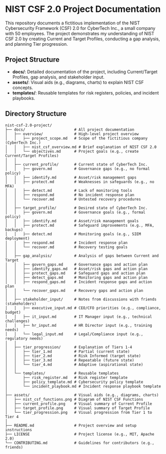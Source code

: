 # NIST CSF 2.0 Project Documentation

This repository documents a fictitious implementation of the NIST Cybersecurity Framework (CSF) 2.0 for CyberTech Inc., a small company with 50 employees. The project demonstrates my understanding of NIST CSF 2.0 by creating Current and Target Profiles, conducting a gap analysis, and planning Tier progression.

## Project Structure
- **docs/**: Detailed documentation of the project, including Current/Target Profiles, gap analysis, and stakeholder input.
- **assets/**: Visual aids (e.g., diagrams, charts) to explain NIST CSF concepts.
- **templates/**: Reusable templates for risk registers, policies, and incident playbooks.

## Directory Structure

```
nist-csf-2.0-project/
├── docs/                      # All project documentation
│   ├── overview/              # High-level project overview
│   │   ├── project_scope.md   # Scope of the fictitious company (CyberTech Inc.)
│   │   ├── nist_csf_overview.md # Brief explanation of NIST CSF 2.0
│   │   └── objectives.md      # Project goals (e.g., create Current/Target Profiles)
│   │
│   ├── current_profile/       # Current state of CyberTech Inc.
│   │   ├── govern.md          # Governance gaps (e.g., no formal policy)
│   │   ├── identify.md        # Asset/risk management gaps
│   │   ├── protect.md         # Weaknesses in safeguards (e.g., no MFA)
│   │   ├── detect.md          # Lack of monitoring tools
│   │   ├── respond.md         # No incident response plan
│   │   └── recover.md         # Untested recovery procedures
│   │
│   ├── target_profile/        # Desired state of CyberTech Inc.
│   │   ├── govern.md          # Governance goals (e.g., formal policy)
│   │   ├── identify.md        # Asset/risk management goals
│   │   ├── protect.md         # Safeguard improvements (e.g., MFA, backups)
│   │   ├── detect.md          # Monitoring goals (e.g., SIEM deployment)
│   │   ├── respond.md         # Incident response plan
│   │   └── recover.md         # Recovery testing goals
│   │
│   ├── gap_analysis/          # Analysis of gaps between Current and Target
│   │   ├── govern_gaps.md     # Governance gaps and action plan
│   │   ├── identify_gaps.md   # Asset/risk gaps and action plan
│   │   ├── protect_gaps.md    # Safeguard gaps and action plan
│   │   ├── detect_gaps.md     # Monitoring gaps and action plan
│   │   ├── respond_gaps.md    # Incident response gaps and action plan
│   │   └── recover_gaps.md    # Recovery gaps and action plan
│   │
│   ├── stakeholder_input/     # Notes from discussions with friends (stakeholders)
│   │   ├── executive_input.md # CEO/CFO priorities (e.g., compliance, budget)
│   │   ├── it_input.md        # IT Manager input (e.g., technical challenges)
│   │   ├── hr_input.md        # HR Director input (e.g., training needs)
│   │   └── legal_input.md     # Legal/Compliance input (e.g., regulatory needs)
│   │
│   ├── tier_progression/      # Explanation of Tiers 1-4
│   │   ├── tier_1.md          # Partial (current state)
│   │   ├── tier_2.md          # Risk Informed (target state)
│   │   ├── tier_3.md          # Repeatable (future state)
│   │   └── tier_4.md          # Adaptive (aspirational state)
│   │
│   └── templates/             # Reusable templates
│       ├── risk_register.md   # Risk register template
│       ├── policy_template.md # Cybersecurity policy template
│       └── incident_playbook.md # Incident response playbook template
│
├── assets/                    # Visual aids (e.g., diagrams, charts)
│   ├── nist_csf_functions.png # Diagram of NIST CSF Functions
│   ├── current_profile.png    # Visual summary of Current Profile
│   ├── target_profile.png     # Visual summary of Target Profile
│   └── tier_progression.png   # Visual progression from Tier 1 to Tier 4
│
├── README.md                  # Project overview and setup instructions
├── LICENSE                    # Project license (e.g., MIT, Apache 2.0)
└── CONTRIBUTING.md            # Guidelines for contributors (e.g., friends)
```
